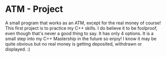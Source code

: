 # ATM - Project
A small program that works as an ATM, except for the real money of course!
This first project is to practice my C++ skills. I do believe it to be foolproof, even though that's never a good thing to say. 
It has only 4 options. It is a small step into my C++ Mastership in the future so enjoy!
I know it may be quite obvious but no real money is getting deposited, withdrawn or displayed. :)
